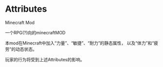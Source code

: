# Attributes
Minecraft Mod

一个RPG(?)向的minecraftMOD

本mod在Minecraft中加入“力量”、“敏捷”、“耐力”的静态属性，
以及“体力”和“疲劳”的动态状态。

玩家的行为将受到上述Attributes的影响。
